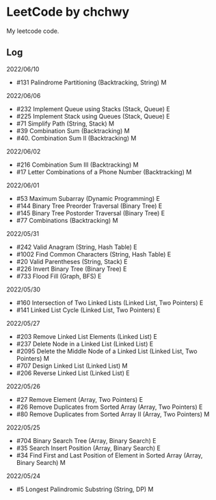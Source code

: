 # LeetCode by chchwy

My leetcode code. 

## Log

2022/06/10
- #131 Palindrome Partitioning (Backtracking, String) M

2022/06/06
- #232 Implement Queue using Stacks (Stack, Queue) E
- #225 Implement Stack using Queues (Stack, Queue) E
- #71 Simplify Path (String, Stack) M
- #39 Combination Sum (Backtracking) M
- #40. Combination Sum II (Backtracking) M

2022/06/02
- #216 Combination Sum III (Backtracking) M
- #17 Letter Combinations of a Phone Number (Backtracking) M

2022/06/01
- #53 Maximum Subarray (Dynamic Programming) E
- #144 Binary Tree Preorder Traversal (Binary Tree) E
- #145 Binary Tree Postorder Traversal (Binary Tree) E
- #77 Combinations (Backtracking) M

2022/05/31
- #242 Valid Anagram (String, Hash Table) E
- #1002 Find Common Characters (String, Hash Table) E
- #20 Valid Parentheses (String, Stack) E
- #226 Invert Binary Tree (Binary Tree) E
- #733 Flood Fill (Graph, BFS) E

2022/05/30
- #160 Intersection of Two Linked Lists (Linked List, Two Pointers) E
- #141 Linked List Cycle (Linked List, Two Pointers) E

2022/05/27
- #203 Remove Linked List Elements (Linked List) E
- #237 Delete Node in a Linked List (Linked List) E
- #2095 Delete the Middle Node of a Linked List (Linked List, Two Pointers) M
- #707 Design Linked List (Linked List) M
- #206 Reverse Linked List (Linked List) E

2022/05/26
- #27 Remove Element (Array, Two Pointers) E
- #26 Remove Duplicates from Sorted Array (Array, Two Pointers) E
- #80 Remove Duplicates from Sorted Array II (Array, Two Pointers) M

2022/05/25
- #704 Binary Search Tree (Array, Binary Search) E
- #35  Search Insert Position (Array, Binary Search) E
- #34  Find First and Last Position of Element in Sorted Array (Array, Binary Search) M

2022/05/24
- #5 Longest Palindromic Substring (String, DP) M